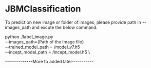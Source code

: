 # JBMClassification
To predict on new image or folder of images, please provide path in --images_path and excute the below command. 


python ./label_image.py \
--images_path={Path of the Image file} \
--trained_model_path = /model_v7.h5 \
--incept_model_path = /incept_model.h5 \


--------------More to added later-----------
